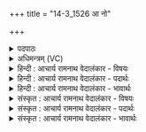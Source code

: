 +++
title = "14-3_1526 आ नो"

+++
<details><summary>पदपाठः</summary>

आ। नः꣣। अग्ने। सुचेतु꣡ना꣢। सु꣣। चेतु꣡ना꣢। र꣣यि꣢म्। वि꣣श्वा꣢यु꣢पोषसम्। वि꣣श्वा꣢यु꣢। पो꣣षसम्। मार्डीक꣢म्। धे꣣हि। जीव꣢से꣢। १५२६।
</details>

<details><summary>अधिमन्त्रम् (VC)</summary>

- अग्निः
- गोतमो राहूगणः
- गायत्री
- षड्जः
</details>

<details><summary>हिन्दी : आचार्य रामनाथ वेदालंकार - विषयः</summary>

आगे फिर वही विषयहै।
</details>

<details><summary>हिन्दी : आचार्य रामनाथ वेदालंकार - पदार्थः</summary>

पदार्थान्वय -  हे (अग्ने) अग्रनायक जगदीश्वर ! आप (नः जीवसे) हमारे जीवन के लिए (सुचेतुना) शुभ ज्ञान के साथ (विश्वायुपोषसम्) सब मनुष्यों के पोषक, (मार्डीकम्) सुखदायक (रयिम्) ऐश्वर्य को (आधेहि) प्रदान करो ॥३॥
</details>

<details><summary>हिन्दी : आचार्य रामनाथ वेदालंकार - भावार्थः</summary>

भावार्थ -  वह ज्ञान ज्ञान नहीं है और वह धन धन नहीं है,जो दूसरों के उपकार के लिए न हो ॥३॥
</details>

<details><summary>संस्कृत : आचार्य रामनाथ वेदालंकार - विषयः</summary>

अथ पुनरपि तमेव विषयमाह।
</details>

<details><summary>संस्कृत : आचार्य रामनाथ वेदालंकार - पदार्थः</summary>

पदार्थान्वय -  हे (अग्ने) अग्रनायक जगदीश्वर ! त्वम् (नः जीवसे) अस्माकं जीवनाय (सुचेतुना) शोभनेन ज्ञानेन सह (विश्वायुपोषसम्) विश्वेषाम् आयूनां मनुष्याणां पोषसं पोषकम् (मार्डीकम्)सुखयितारम्(रयिम्) ऐश्वर्यम् (आ धेहि) प्रयच्छ ॥३॥२
</details>

<details><summary>संस्कृत : आचार्य रामनाथ वेदालंकार - भावार्थः</summary>

भावार्थ -  न तज्ज्ञानं ज्ञानं न च तद्धनं धनं यदन्येषामुपकारकं न जायते ॥३॥
</details>